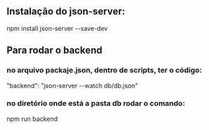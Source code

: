 ## Instalação do json-server:
npm install json-server --save-dev

## Para rodar o backend

### no arquivo packaje.json, dentro de scripts, ter o código:
"backend": "json-server --watch db/db.json"

### no diretório onde está a pasta db rodar o comando:
npm run backend

